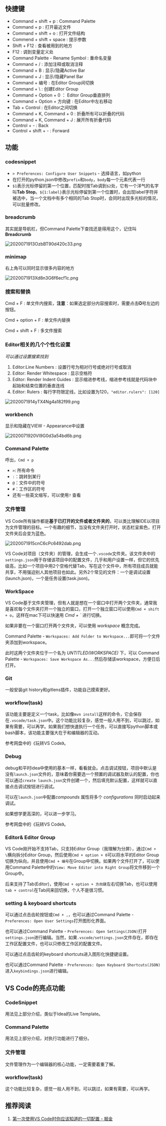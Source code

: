 

## 快捷键

- Command + shift + p : Command Palette
- Command + p : 打开最近文件
- Command + shift + o : 打开文件结构
- Commend + shift + space : 提示参数
- Shift + F12 : 查看被用到的地方
- F12 : 调到变量定义处
- Command Palette - Rename Symbol : 重命名变量
- Command + / : 添加注释或取消注释
- Command + B : 显示/隐藏Active Bar
- Command + J : 显示/隐藏Panel Bar
- Command + 编号 : 在Editor Group间切换
- Command + \ : 创建Editor Group
- Command + Option + 0 ： Editor Group垂直排列
- Command + Option + 方向键 : 在Editor中左右移动
- Tab + Control : 在Editor之间切换
- Command + K, Command + 0 : 折叠所有可以折叠的代码
- Command + K, Command + J : 展开所有折叠代码
- Control + - : Back
- Control + shift + - : Forward



## 功能

### codesnippet

- `> Preferences: Configure User Snippets` - 选择语言，如python
- 在打开的python.json中修改`prefix`和`body`，`body`每一个元素代表一行
- `$1`表示光标停留的第一个位置，匹配时按Tab调到`$2`处，它有一个洋气的名字叫**Tab Stop**。`${1:label}`表示光标停留到第一个位置时，会出现label字符并被选中，当一个文档中有多个相同的Tab Stop时，会同时出现多光标的情况，可以批量修改。

### breadcrumb

其实就是导航栏，但Command Palette下查找还是得用这个，记住叫**Breadcrumb**

![2020071913OzbBT90d420c33.png](http://img.dotleo.cn/blog/2020071913OzbBT90d420c33.png)

### minimap

右上角可以同时显示很多内容的地方

![2020071913Xd8n3G6f6ecf1c.png](http://img.dotleo.cn/blog/2020071913Xd8n3G6f6ecf1c.png)

### 搜索和替换

Cmd + F : 单文件内搜索，**注意**：如果选定部分内容搜索时，需要点击❎号左边的按钮。

Cmd + option + F : 单文件内替换

Cmd + shift + F : 多文件搜索

### Editor相关的几个个性化设置

*可以通过设置搜索找到*

1. Editor:Line Numbers : 设置行号为相对行号或绝对行号或取消
2. Editor: Render Whitespace : 显示空格符
3. Editor: Render Indent Guides : 显示缩进参考线，缩进参考线就是代码块中起始和结束位置的垂直连线
4. Editor: Rulers : 每行字符限定线，比如设置为120，`"editor.rulers": [120]`

![2020071914yTX4Ng4a182f99.png](http://img.dotleo.cn/blog/2020071914yTX4Ng4a182f99.png)

### workbench

显示和隐藏在VIEW - Appearance中设置

![2020071920VI9G0d3a54bd6b.png](http://img.dotleo.cn/blog/2020071920VI9G0d3a54bd6b.png)

### Command Palette

呼出，`Cmd + p`

- `>`:  所有命令
- `:`：跳转到某行
- `@`：文件中的符号
-  `#`：工作区的符号
- 还有一些英文缩写，可以使用`?` 查看

### 文件管理

VS Code所有操作都是**基于已打开的文件或者文件夹的**，可以类比理解IDE以项目为文件管理的目标。一个有趣的细节，当没有文件夹打开时，状态栏呈紫色，打开文件夹后会变为蓝色。

![2020071915cnC6cPc6492dab.png](http://img.dotleo.cn/blog/2020071915cnC6cPc6492dab.png)

VS Code对项目（文件夹）的管理，会生成一个`.vscode`文件夹。该文件夹中的`settings.json`用于存储该项目中的配置文件，几乎和用户设置一样，但它的优先级高，比如一个项目中用2个空格代替Tab，写在这个文件中，所有项目成员就能共享，不用强迫别人其他项目也如此。另外2个常见的文件：一个是调试设置(launch.json)，一个是任务设置(task.json)。

### WorkSpace

VS Code基于文件夹管理，但有人就是想在一个窗口中打开两个文件夹，通常我是喜欢每个文件夹打开一个独立的窗口，打开一个独立窗口可以使用`Cmd + shift + o`，这样在mac下可以快速用 *Cmd + `* 进行切换。

如果非要在一个窗口打开两个文件夹，可以使用 *workspace* 概念完成。

Command Palette - `Workspaces: Add Folder to Workspace...`即可将一个文件夹添加到workspace。

此时这两个文件夹位于一个名为 *UNTITLED(WORKSPACE)* 下，可以 Command Palette - `Workspaces: Save Workspace As...`然后存储该workspace，方便日后打开。

### Git

一般安装git history和gitlens插件，功能自己摸索更好。

### workflow(task)

该功能主要是定义一个task，比如像`mvn install`这样的命令，它会保存在`.vscode/task.json`中。这个功能比较复杂，感觉一般人用不到，可以跳过，如果有需要，可以再学。如果我们想快速执行一个任务，可以直接写python脚本或bash脚本，该功能主要强大在于和编辑器的互动。

参考网盘中的《玩转VS Code》。

### Debug

debug和平时idea中使用的基本一样，看看就会。点击调试按钮，项目中默认是没有`launch.json`文件的，意味着你需要选一个预置的调试器及默认的配置，你也可以通过`create launch.json`文件创建一个，然后填充默认配置，这样就可以直接点击调试按钮进行调试。

可以在`launch.json`中配置*compounds* 属性将多个 *configurations* 同时启动起来调试。

如果想学更高深的，可以进一步学习。

参考网盘中的《玩转VS Code》。

### Editor& Editor Group

VS Code刚开始不支持Tab，只支持Editor Group（我理解为分屏），通过`Cmd + \`横向拆分Editor Group，然后使用`Cmd + option + 0`可以将水平的Editor Group切换为纵向，并且使用`Cmd + 编号`在Group中切换。如果两个文件打开了，可以使用Command Palette中的`View: Move Editor into Right Group`将文件移到一个Group中。

后来支持了Tab(Editor)，使用`Cmd + option + 方向键`左右切换Tab，也可以使用`tab + control`在Tab间来回切换，个人不是很习惯。

### setting & keyboard shortcuts

可以通过点击齿轮按钮或`Cmd + ,`，也可以通过Command Palette - `Preferences: Open User Settings`打开图形化界面。

也可以通过Command Palette - `Preferences: Open Settings(JSON)`打开`settings.json`进行编辑。当然，如果`.vscode/settings.json`文件存在，即存在工作区配置文件，也可以只修改工作区的配置文件。

可以通过点击齿轮的keyboard shortcuts进入图形化快捷键设置。

也可以通过Command Palette - `Preferences: Open Keyboard Shortcuts(JSON)`进入`keybindings.json`进行编辑。

## VS Code的亮点功能

### CodeSnippet

用法见上部分介绍，类似于Idea的Live Template。

### Command Palette

用法见上部分介绍，对执行功能进行了细分。

### 文件管理

文件管理作为一个编辑器的核心功能，一定需要着重了解。

### workflow(task)

这个功能比较复杂，感觉一般人用不到，可以跳过，如果有需要，可以再学。


## 推荐阅读

1. [第一次使用VS Code时你应该知道的一切配置 - 掘金](https://juejin.im/post/5cb87c6e6fb9a068a03af93a#heading-55)
